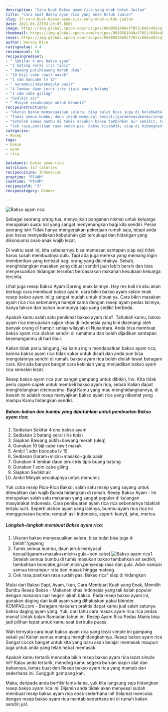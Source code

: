 ```yaml
---
description: "Cara buat Bakso ayam rica yang enak Untuk Jualan"
title: "Cara buat Bakso ayam rica yang enak Untuk Jualan"
slug: 57-cara-buat-bakso-ayam-rica-yang-enak-untuk-jualan
date: 2021-06-22T03:20:07.856Z
image: https://img-global.cpcdn.com/recipes/9808581049af7053/680x482cq70/bakso-ayam-rica-foto-resep-utama.jpg
thumbnail: https://img-global.cpcdn.com/recipes/9808581049af7053/680x482cq70/bakso-ayam-rica-foto-resep-utama.jpg
cover: https://img-global.cpcdn.com/recipes/9808581049af7053/680x482cq70/bakso-ayam-rica-foto-resep-utama.jpg
author: Harvey Rice
ratingvalue: 4.4
reviewcount: 10
recipeingredient:
- " Sekitar 4 ons bakso ayam"
- "2 batang serai iris tipis"
- " Bawang putihbawang merah uleq"
- "10 biji cabe rawit masak"
- "1 sdm boncabe lv 15"
- " Garammicinmasakogula pasir"
- "4 lembar daun jeruk iris tipis buang batang"
- "1 sdm cabe giling"
- "Sedikit air"
- " Minyak secukupnya untuk menumis"
recipeinstructions:
- "Ukuran bakso menyesuaikan selera, bisa bulat bisa juga di belah&#34;/gepeng"
- "Tumis semua bumbu, daun jeruk menyusul kecuali(garam+masako+micin+gula+bon cabe)"
- "Setelah semua bumbu di tumis masukan bakso tambahkan air sedikit, tambahkan boncabe,garam,micin,penyedap rasa dan gula. Aduk sampai semua tercampur rata dan masak hingga matang"
- "Cek rasa,pastikan rasa sudah pas. Bakso rica&#34; siap di hidangkan"
categories:
- Resep
tags:
- bakso
- ayam
- rica

katakunci: bakso ayam rica 
nutrition: 157 calories
recipecuisine: Indonesian
preptime: "PT40M"
cooktime: "PT44M"
recipeyield: "3"
recipecategory: Dinner

---
```



![Bakso ayam rica](https://img-global.cpcdn.com/recipes/9808581049af7053/680x482cq70/bakso-ayam-rica-foto-resep-utama.jpg)

Sebagai seorang orang tua, menyajikan panganan nikmat untuk keluarga merupakan suatu hal yang sangat menyenangkan bagi kita sendiri. Peran seorang istri Tidak hanya mengerjakan pekerjaan rumah saja, tetapi anda pun harus menyediakan kebutuhan gizi tercukupi dan hidangan yang dikonsumsi anak-anak wajib lezat.

Di waktu  saat ini, kita sebenarnya bisa memesan santapan siap saji tidak harus susah membuatnya dulu. Tapi ada juga mereka yang memang ingin memberikan yang terlezat bagi orang yang dicintainya. Sebab, menghidangkan masakan yang dibuat sendiri jauh lebih bersih dan bisa menyesuaikan hidangan tersebut berdasarkan makanan kesukaan keluarga tercinta. 

Lihat juga resep Bakso Ayam Goreng enak lainnya. Hay rek kali ini aku akan berbagi cara membuat bakso ayam, cara bikin bakso ayam selain enak resep bakso ayam ini jg sangat mudah untuk dibuat ya. Cara bikin masakan ayam rica rica sebenarnya hampir sama dengan resep ayam pedas lainnya, hanya takran dan bahan bumbunya saja yang sedikit berbeda.

Apakah kamu salah satu penikmat bakso ayam rica?. Tahukah kamu, bakso ayam rica merupakan sajian khas di Indonesia yang kini disenangi oleh banyak orang di hampir setiap wilayah di Nusantara. Anda bisa membuat bakso ayam rica olahan sendiri di rumahmu dan boleh dijadikan santapan kesenanganmu di hari libur.

Kalian tidak perlu bingung jika kamu ingin mendapatkan bakso ayam rica, karena bakso ayam rica tidak sukar untuk dicari dan anda pun bisa mengolahnya sendiri di rumah. bakso ayam rica boleh diolah lewat beragam cara. Kini ada banyak banget cara kekinian yang menjadikan bakso ayam rica semakin lezat.

Resep bakso ayam rica pun sangat gampang untuk dibikin, lho. Kita tidak perlu capek-capek untuk membeli bakso ayam rica, sebab Kalian dapat menghidangkan ditempatmu. Bagi Kamu yang mau menghidangkannya, di bawah ini adalah resep menyajikan bakso ayam rica yang nikamat yang mampu Kamu hidangkan sendiri.

<!--inarticleads1-->

##### Bahan-bahan dan bumbu yang dibutuhkan untuk pembuatan Bakso ayam rica:

1. Sediakan  Sekitar 4 ons bakso ayam
1. Sediakan 2 batang serai (iris tipis)
1. Siapkan  Bawang putih+bawang merah (uleq)
1. Gunakan 10 biji cabe rawit masak
1. Ambil 1 sdm boncabe lv 15
1. Sediakan  Garam+micin+masako+gula pasir
1. Gunakan 4 lembar daun jeruk iris tipis buang batang
1. Gunakan 1 sdm cabe giling
1. Siapkan Sedikit air
1. Ambil  Minyak secukupnya untuk menumis


Yuk coba resep Rica-Rica Bakso, salah satu resep yang sayang untuk dilewatkan dan wajib Bunda hidangkan di rumah. Resep Bakso Ayam - Ini merupakan salah satu makanan yang sangat populer di kalangan masyarakat Indonesia. Cara pembuatan ayam rica rica sebenarnya tidaklah terlalu sulit. Seperti olahan ayam yang lainnya, bumbu ayam rica rica ini menggunakan bumbu rempah asli Indonesia, seperti kunyit, jahe, merica. 

<!--inarticleads2-->

##### Langkah-langkah membuat Bakso ayam rica:

1. Ukuran bakso menyesuaikan selera, bisa bulat bisa juga di belah&#34;/gepeng
1. Tumis semua bumbu, daun jeruk menyusul kecuali(garam+masako+micin+gula+bon cabe)
<img src="https://img-global.cpcdn.com/steps/aac5d6c73624a05d/160x128cq70/bakso-ayam-rica-langkah-memasak-2-foto.jpg" alt="Bakso ayam rica">1. Setelah semua bumbu di tumis masukan bakso tambahkan air sedikit, tambahkan boncabe,garam,micin,penyedap rasa dan gula. Aduk sampai semua tercampur rata dan masak hingga matang
1. Cek rasa,pastikan rasa sudah pas. Bakso rica&#34; siap di hidangkan


Mulai dari Bakso Sapi, Ayam, Ikan, Cara Membuat Kuah yang Enak, Memilih Bumbu Resep Bakso - Makanan khas Indonesia yang tak kalah populer dengan makanan luar negeri iakah bakso. Pada resep bakso ayam ini, gunakan daging dan kulit ayam yang dihaluskan pakai blender. KOMPAS.com - Beragam makanan praktis dapat kamu jual salah satunya bakso daging ayam yang. Yuk, cari tahu cara masak ayam rica rica pedas manis! Untuk bulan Ramadan tahun ini, Resep Ayam Rica Pedas Manis bisa jadi pilihan tepat untuk kamu saat berbuka puasa. 

Wah ternyata cara buat bakso ayam rica yang lezat simple ini gampang sekali ya! Kalian semua mampu menghidangkannya. Resep bakso ayam rica Sangat cocok banget untuk kita yang baru akan belajar memasak maupun juga untuk anda yang telah hebat memasak.

Apakah kamu tertarik mencoba bikin resep bakso ayam rica lezat simple ini? Kalau anda tertarik, mending kamu segera buruan siapin alat dan bahannya, lantas buat deh Resep bakso ayam rica yang mantab dan sederhana ini. Sungguh gampang kan. 

Maka, daripada anda berfikir lama-lama, yuk kita langsung saja hidangkan resep bakso ayam rica ini. Dijamin anda tiidak akan menyesal sudah membuat resep bakso ayam rica enak sederhana ini! Selamat mencoba dengan resep bakso ayam rica mantab sederhana ini di rumah kalian sendiri,ya!.


